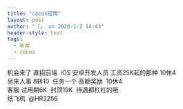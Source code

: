 ```yaml
---
title: "cocos招聘"
layout: post
author: "「」 on 2020-1-2 14:43"
header-style: text
tags:
  - 新闻
  - cocos
---
```


<!--加载伯招聘的帖子--> 机会来了 直招前端&nbsp;&nbsp;iOS 安卓开发人员 工资25K起的那种 10休4<br> 另来人事 8转10&nbsp;&nbsp;任务一个 高额奖励&nbsp;&nbsp;10休4<br> 客服 试用期6K&nbsp;&nbsp;封顶19K&nbsp;&nbsp;待遇都杠杠的哦<br> 纸飞机&nbsp;&nbsp;@HR3256<br> <br> <br>

